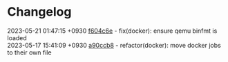 # Changelog

2023-05-21 01:47:15 +0930 [f604c6e](https://gitlab.com/nofusscomputing/projects/gitlab-ci/-/commit/f604c6e27d2e7704491f4c78979db40cf89764c0) - fix(docker): ensure qemu binfmt is loaded  
2023-05-17 15:41:09 +0930 [a90ccb8](https://gitlab.com/nofusscomputing/projects/gitlab-ci/-/commit/a90ccb81772e295cebe89d7a9c32ab700e19884d) - refactor(docker): move docker jobs to their own file  
